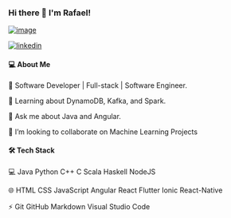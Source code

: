 ### Hi there 👋 I'm Rafael!


[![image](https://user-images.githubusercontent.com/11542233/144068200-a1b2275a-e6f9-489f-9a3c-00922b4d5a17.png)](mailto:ajudandoseufilhoacrescer@gmail.com)

[![linkedin](https://user-images.githubusercontent.com/11542233/144071071-b82f0b73-2827-4d8a-a962-9f77ee981ad6.png=30x30)](https://www.linkedin.com/in/rafael-souza-9a315116a/)


#### 💻 About Me

🔭   Software Developer | Full-stack | Software Engineer.

🌱   Learning about DynamoDB, Kafka, and Spark.

💬   Ask me about Java and Angular.

👯   I’m looking to collaborate on Machine Learning Projects

#### 🛠  Tech Stack

💻   Java Python  C++  C  Scala  Haskell  NodeJS  

🌐   HTML  CSS  JavaScript  Angular  React  Flutter   Ionic   React-Native

⚡   Git  GitHub  Markdown  Visual Studio Code  

